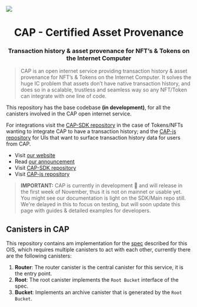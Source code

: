 
![](https://storageapi.fleek.co/fleek-team-bucket/logos/capp.png)

<h1 align="center">CAP - Certified Asset Provenance</h1>

<h3 align="center">Transaction history & asset provenance for NFT’s & Tokens on the Internet Computer</h3>

> CAP is an open internet service providing transaction history & asset provenance for NFT’s & Tokens on the Internet Computer. It solves the huge IC problem that assets don’t have native transaction history, and does so in a scalable, trustless and seamless way so any NFT/Token can integrate with one line of code.

This repository has the base codebase **(in development)**, for all the canisters involved in the CAP open internet service.

For integrations visit the [CAP-SDK repository](https://github.com/Psychedelic/cap/tree/main/sdk) in the case of Tokens/NFTs wanting to integrate CAP to have a transaction history; and the [CAP-js repository](https://github.com/Psychedelic/cap-js/) for UIs that want to surface transaction history data for users from CAP.

- Visit [our website](https://cap.ooo)
- Read [our announcement](https://medium.com/@cap_ois/db9bdfe9129f?source=friends_link&sk=924b190ea080ed4e4593fc81396b0a7a)
- Visit [CAP-SDK repository](https://github.com/Psychedelic/cap/tree/main/sdk)
- Visit [CAP-js repository](https://github.com/Psychedelic/cap-js/) 

>**IMPORTANT:** CAP is currently in development 🚧 and will release in the first week of November, thus it is not on mainnet or usable yet. You might see our documentation is light on the SDK/Main repo still. We're delayed in this to focus on testing, but will soon update this page with guides & detailed examples for developers.


## Canisters in CAP

This repository contains am implementation for the [spec](./spec.md) described for this OIS, which requires multiple canisters to act with each other, currently there are the following canisters:

1. **Router**: The router canister is the central canister for this service, it is the entry 
point.
2. **Root**: The root canister implements the `Root Bucket` interface of the spec.
3. **Bucket**: Implements an archive canister that is generated by the `Root Bucket`.
